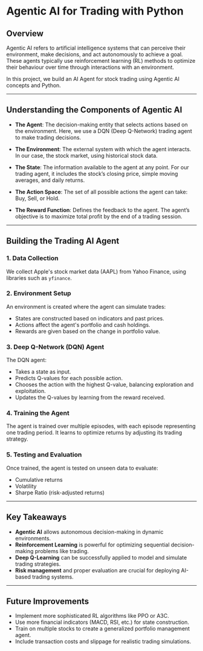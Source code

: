 # Agentic AI for Trading with Python

## Overview
Agentic AI refers to artificial intelligence systems that can perceive their environment, make decisions, and act autonomously to achieve a goal. These agents typically use reinforcement learning (RL) methods to optimize their behaviour over time through interactions with an environment.

In this project, we build an AI Agent for stock trading using Agentic AI concepts and Python.

---

## Understanding the Components of Agentic AI

- **The Agent**: The decision-making entity that selects actions based on the environment. Here, we use a DQN (Deep Q-Network) trading agent to make trading decisions.
  
- **The Environment**: The external system with which the agent interacts. In our case, the stock market, using historical stock data.

- **The State**: The information available to the agent at any point. For our trading agent, it includes the stock’s closing price, simple moving averages, and daily returns.

- **The Action Space**: The set of all possible actions the agent can take: Buy, Sell, or Hold.

- **The Reward Function**: Defines the feedback to the agent. The agent’s objective is to maximize total profit by the end of a trading session.

---

## Building the Trading AI Agent

### 1. Data Collection
We collect Apple's stock market data (AAPL) from Yahoo Finance, using libraries such as `yfinance`.

### 2. Environment Setup
An environment is created where the agent can simulate trades:
- States are constructed based on indicators and past prices.
- Actions affect the agent's portfolio and cash holdings.
- Rewards are given based on the change in portfolio value.

### 3. Deep Q-Network (DQN) Agent
The DQN agent:
- Takes a state as input.
- Predicts Q-values for each possible action.
- Chooses the action with the highest Q-value, balancing exploration and exploitation.
- Updates the Q-values by learning from the reward received.

### 4. Training the Agent
The agent is trained over multiple episodes, with each episode representing one trading period. It learns to optimize returns by adjusting its trading strategy.

### 5. Testing and Evaluation
Once trained, the agent is tested on unseen data to evaluate:
- Cumulative returns
- Volatility
- Sharpe Ratio (risk-adjusted returns)

---

## Key Takeaways
- **Agentic AI** allows autonomous decision-making in dynamic environments.
- **Reinforcement Learning** is powerful for optimizing sequential decision-making problems like trading.
- **Deep Q-Learning** can be successfully applied to model and simulate trading strategies.
- **Risk management** and proper evaluation are crucial for deploying AI-based trading systems.

---

## Future Improvements
- Implement more sophisticated RL algorithms like PPO or A3C.
- Use more financial indicators (MACD, RSI, etc.) for state construction.
- Train on multiple stocks to create a generalized portfolio management agent.
- Include transaction costs and slippage for realistic trading simulations.
